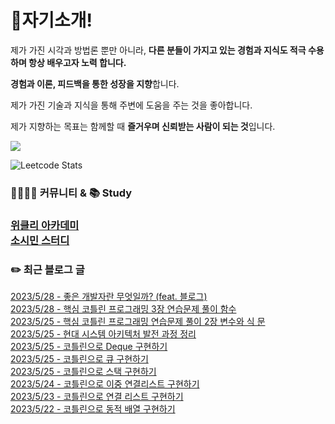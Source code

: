 
<h1>🙋자기소개!</h1>

제가 가진 시각과 방법론 뿐만 아니라, **다른 분들이 가지고 있는 경험과 지식도 적극 수용하며 항상 배우고자 노력 합니다.**

**경험과 이론, 피드백을 통한 성장을 지향**합니다.

제가 가진 기술과 지식을 통해 주변에 도움을 주는 것을 좋아합니다.

제가 지향하는 목표는 함께할 때 **즐거우며 신뢰받는 사람이 되는 것**입니다.

![](https://github-profile-trophy.vercel.app/?username=jungmini0601&theme=flat&no-frame=true&margin-w=30)

![Leetcode Stats](https://leetcard.jacoblin.cool/jungmini0601)

<h3>  👨‍👨‍👦‍👦 커뮤니티 & 📚 Study<h3>

[위클리 아카데미](https://www.weekly.ac/) <br>
[소시민 스터디](https://oval-licorice-979.notion.site/4fc65451bf244a138a93f930ecaaee38?v=8ec49eefb77f44f5a5faef7b15213ac0) <br>

<h3>✏️ 최근 블로그 글</h3> 

[2023/5/28 - 좋은 개발자란 무엇일까? (feat. 블로그)](https://jungmini-laboratory.tistory.com/70) <br>
[2023/5/28 - 핵심 코틀린 프로그래밍 3장 연습문제 풀이 함수](https://jungmini-laboratory.tistory.com/69) <br>
[2023/5/25 - 핵심 코틀린 프로그래밍 연습문제 풀이 2장 변수와 식 문](https://jungmini-laboratory.tistory.com/68) <br>
[2023/5/25 - 현대 시스템 아키텍처 발전 과정 정리](https://jungmini-laboratory.tistory.com/67) <br>
[2023/5/25 - 코틀린으로 Deque 구현하기](https://jungmini-laboratory.tistory.com/66) <br>
[2023/5/25 - 코틀린으로 큐 구현하기](https://jungmini-laboratory.tistory.com/65) <br>
[2023/5/25 - 코틀린으로 스택 구현하기](https://jungmini-laboratory.tistory.com/64) <br>
[2023/5/24 - 코틀린으로 이중 연결리스트 구현하기](https://jungmini-laboratory.tistory.com/63) <br>
[2023/5/23 - 코틀린으로 연결 리스트 구현하기](https://jungmini-laboratory.tistory.com/62) <br>
[2023/5/22 - 코틀린으로 동적 배열 구현하기](https://jungmini-laboratory.tistory.com/61) <br>
